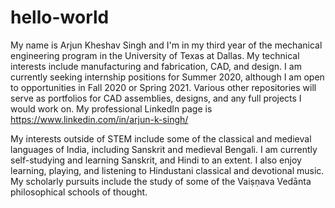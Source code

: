 # hello-world

My name is Arjun Kheshav Singh and I'm in my third year of the mechanical engineering program in the University of Texas at Dallas. My technical interests include manufacturing and fabrication, CAD, and design. I am currently seeking internship positions for Summer 2020, although I am open to opportunities in Fall 2020 or Spring 2021. Various other repositories will serve as portfolios for CAD assemblies, designs, and any full projects I would work on. My professional LinkedIn page is https://www.linkedin.com/in/arjun-k-singh/

My interests outside of STEM include some of the classical and medieval languages of India, including Sanskrit and medieval Bengali. I am currently self-studying and learning Sanskrit, and Hindi to an extent. I also enjoy learning, playing, and listening to Hindustani classical and devotional music. My scholarly pursuits include the study of some of the Vaiṣṇava Vedānta philosophical schools of thought.
